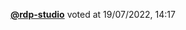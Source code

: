  <a href=https://github.com/rdp-studio><strong>@rdp-studio</strong></a>  voted  at 19/07/2022, 14:17 
